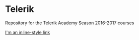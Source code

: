 # Telerik

Repository for the Telerik Academy Season 2016-2017 courses

[I'm an inline-style link](/tree/master/CSS)
